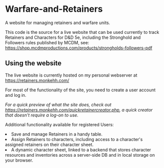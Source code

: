 # Warfare-and-Retainers
A website for managing retainers and warfare units.

This code is the source for a live website that can be used currently to track Retainers and Characters for D&D 5e, including the Stronghold and Followers rules published by MCDM, see: https://shop.mcdmproductions.com/products/strongholds-followers-pdf

## Using the website
The live website is currently hosted on my personal webserver at https://retainers.monkehh.com/

For most of the functionality of the site, you need to create a user account and log in.

*For a quick preview of what the site does, check out https://retainers.monkehh.com/quickretainercreator.php, a quick creator that doesn't require a log-on to use.*

Additional functionality available for registered Users:
  <li> Save and manage Retainers in a handy table.
  <li> Assign Retainers to characters, including access to a character's assigned retainers on their character sheet. 
  <li> A dynamic character sheet, linked to a backend that stores character resources and inventories across a server-side DB and in local storage on your browser. 
